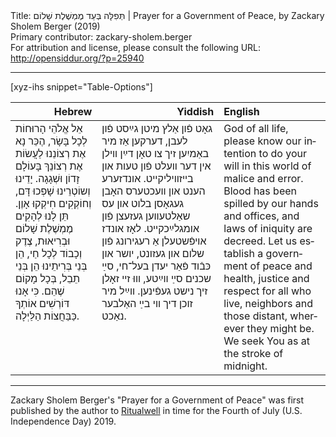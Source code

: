 <html>
<head></head>
<body>
Title: תְּפִלָּה בְּעַד מֶמְשֶׁלֶת שָׁלוֹם | Prayer for a Government of Peace, by Zackary Sholem Berger (2019)<br />
Primary contributor: zackary-sholem.berger<br />
For attribution and license, please consult the following URL: <a href="http://opensiddur.org/?p=25940">http://opensiddur.org/?p=25940</a>
<p />
<hr />

[xyz-ihs snippet="Table-Options"]<table style="width: 100%; margin-left: auto; margin-right: auto;" class="draggable">
<thead><tr><th id="x" style="text-align: right;">Hebrew</th><th style="text-align: right;">Yiddish</th><th style="text-align: left;">English</th></tr></thead>
<tbody>
<tr>
<td style="vertical-align:top;">
<div class="liturgy" lang="he">
אֵל אֱלֹהֵי הָרוּחוֹת לְכָל בָּשָׂר, 
הֶכֵּר נָא אֶת רְצוֹנֵנוּ לַעֲשׂוֹת אֶת רְצוֹנֵךְ 
בָּעוֹלָם זָדוֹן וּשְׁגָגָה. 
יָדֵינוּ וְשוֹטְרֵינוּ שָׁפְכוּ דָּם, 
וְחוֹקְקִים חִיקְקוּ אָוֶן. 
תֵּן לָנוּ לְהָקִים מֶמְשֶׁלֶת שָׁלוֹם וּבְרִיאוּת, 
צֶדֶק וְכָבוֹד לְכָל חַי, 
הֵן בְּנֵי בְּרִיתֵינוּ הֵן בְּנֵי תֵבֵל, 
בְּכָל מָקוֹם שֶׁהֵם. 
כִּי אָנוּ דּוֹרְשִׁים אוֹתְךָ כַּבַּחֲצוֹת הַלַּיְלָה.
</span></div></td> 

<td style="vertical-align:top;">
<div class="yiddish" lang="yi">
גאָט פֿון אַלץ מיטן גײַסט פֿון לעבן, 
דערקען אַז מיר באַמיִען זיך צו טאָן דײַן װילן 
אין דער װעלט פֿון טעות און בײזװיליקײט. 
אונדזערע הענט און װעכטערס האָבן געגאָסן בלוט 
און עס שאַלטעװען געזעצן פֿון אומגלײַכקײט. 
לאָז אונדז אױפֿשטעלן אַ רעגירונג פֿון שלום און געזונט, 
יושר און כּבֿוד פֿאַר יעדן בעל־חי, 
סײַ שכנים סײַ װײַטע, 
װוּ זײ זאָלן זיך נישט געפֿינען. 
װײַל מיר זוכן דיך װי בײַ האַלבער נאַכט. 
</span></div></td>

<td style="vertical-align:top;">
<div class="english" lang="en">
God of all life, 
please know our intention to do your will 
in this world of malice and error. 
Blood has been spilled by our hands and offices, 
and laws of iniquity are decreed. 
Let us establish a government of peace and health, 
justice and respect for all who live, 
neighbors and those distant, 
wherever they might be. 
We seek You as at the stroke of midnight.
</span></div></td>
</tr>
</tbody></table>

<hr />

Zackary Sholem Berger's "Prayer for a Government of Peace" was first published by the author to <a href="https://ritualwell.org/ritual/prayer-government-peace">Ritualwell</a> in time for the Fourth of July (U.S. Independence Day) 2019.
</body>
</html>